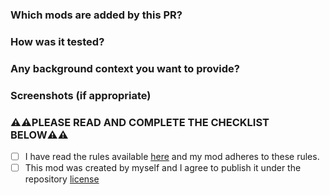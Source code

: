 <!--
Thank you for your interest in contributing to the VoronUsers repository, it is
highly appreciated!
-->

<!--
Describe the submission further using the template provided below. The more
details the better! Please don't forget to thoroughly read the mod requirements and rules
and make sure your mod submission adheres to these rules.
Doing so speeds up the review process and will increase your chances at acceptance.
-->

### Which mods are added by this PR?

### How was it tested?

### Any background context you want to provide?

### Screenshots (if appropriate)

### ⚠️⚠️**PLEASE READ AND COMPLETE THE CHECKLIST BELOW**⚠️⚠️

  * [ ] I have read the rules available [here](https://github.com/VoronDesign/VoronUsers/wiki/Mod-Submission-Rules) and
        my mod adheres to these rules.
  * [ ] This mod was created by myself and I agree to publish it under the repository
        [license](https://github.com/VoronDesign/VoronUsers/blob/master/LICENSE.md)
